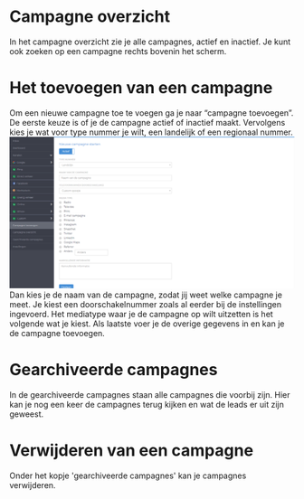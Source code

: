 <!-- TITLE: Campagnes -->
# Campagne overzicht
In het campagne overzicht zie je alle campagnes, actief en inactief. Je kunt ook zoeken op een campagne rechts bovenin het scherm. 
# Het toevoegen van een campagne
Om een nieuwe campagne toe te voegen ga je naar “campagne toevoegen”. De eerste keuze is of je de campagne actief of inactief maakt. Vervolgens kies je wat voor type nummer je wilt, een landelijk of een regionaal nummer. 
![Campagne Toevoegen](/uploads/campagne-toevoegen.png "Campagne Toevoegen")
Dan kies je de naam van de campagne, zodat jij weet welke campagne je meet. Je kiest een doorschakelnummer zoals al eerder bij de instellingen ingevoerd. 
Het mediatype waar je de campagne op wilt uitzetten is het volgende wat je kiest. Als laatste voer je de overige gegevens in en kan je de campagne toevoegen.
# Gearchiveerde campagnes
In de gearchiveerde campagnes staan alle campagnes die voorbij zijn. Hier kan je nog een keer de campagnes terug kijken en wat de leads er uit zijn geweest.

# Verwijderen van een campagne
Onder het kopje 'gearchiveerde campagnes' kan je campagnes verwijderen.

